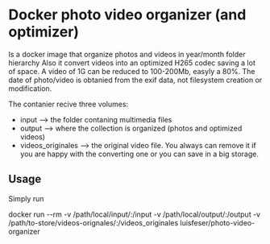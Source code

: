 # Docker photo video organizer (and optimizer)
Is a docker image that organize photos and videos in year/month folder hierarchy
Also it convert videos into an optimized H265 codec saving a lot of space. A video of 1G can be reduced to 100-200Mb, easyly a 80%.
The date of photo/video is obtanied from the exif data, not filesystem creation or modification.

The contanier recive three volumes:
- input --> the folder contaning multimedia files
- output --> where the collection is organized (photos and optimized videos)
- videos_originales --> the original video file. You always can remove it if you are happy with the converting one or you can save in a big storage.

## Usage
Simply run

docker run --rm -v /path/local/input/:/input -v /path/local/output/:/output -v /path/to-store/videos-orignales/:/videos_originales luisfeser/photo-video-organizer
